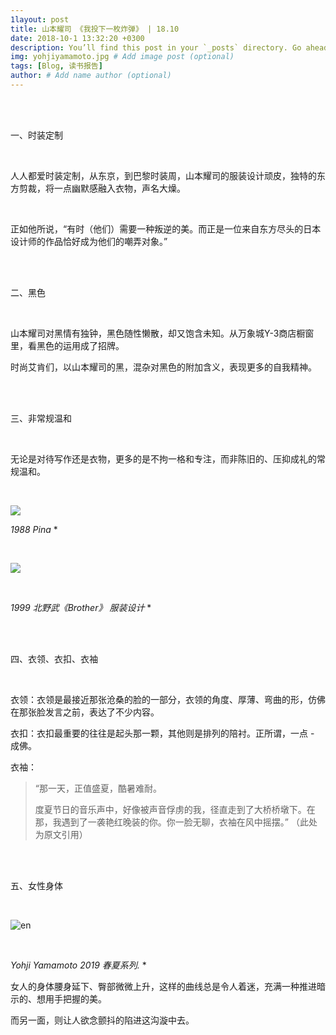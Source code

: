 ```yaml
---
1layout: post
title: 山本耀司 《我投下一枚炸弹》 | 18.10
date: 2018-10-1 13:32:20 +0300
description: You’ll find this post in your `_posts` directory. Go ahead and edit it and re-build the site to see your changes. # Add post description (optional)
img: yohjiyamamoto.jpg # Add image post (optional)
tags: [Blog, 读书报告]
author: # Add name author (optional)
---
```




<br/>

<br/>

一、时装定制

<br/>

人人都爱时装定制，从东京，到巴黎时装周，山本耀司的服装设计顽皮，独特的东方剪裁，将一点幽默感融入衣物，声名大燥。

<br/>

正如他所说，“有时（他们）需要一种叛逆的美。而正是一位来自东方尽头的日本设计师的作品恰好成为他们的嘲弄对象。”

<br/>

<br/>

二、黑色

<br/>

山本耀司对黑情有独钟，黑色随性懒散，却又饱含未知。从万象城Y-3商店橱窗里，看黑色的运用成了招牌。

时尚艾肯们，以山本耀司的黑，混杂对黑色的附加含义，表现更多的自我精神。

<br/>

<br/>

三、非常规温和

<br/>

无论是对待写作还是衣物，更多的是不拘一格和专注，而非陈旧的、压抑成礼的常规温和。

<br/>

![](https://wx4.sinaimg.cn/mw690/006UfI1Vly1fvuyafhy7hj30qx0h7784.jpg)

*1988  Pina*  *

<br/>

![](https://wx4.sinaimg.cn/mw690/006UfI1Vly1fvuyfwf7iyj30ts0li3zw.jpg)

<br/>

*1999  北野武《Brother》  服装设计*  *

<br/>

<br/>

四、衣领、衣扣、衣袖

<br/>

衣领：衣领是最接近那张沧桑的脸的一部分，衣领的角度、厚薄、弯曲的形，仿佛在那张脸发言之前，表达了不少内容。

衣扣：衣扣最重要的往往是起头那一颗，其他则是排列的陪衬。正所谓，一点 - 成佛。

衣袖：

> “那一天，正值盛夏，酷暑难耐。
>
> 度夏节日的音乐声中，好像被声音俘虏的我，径直走到了大桥桥墩下。在那，我遇到了一袭艳红晚装的你。你一脸无聊，衣袖在风中摇摆。” （此处为原文引用）

<br/>

<br/>

五、女性身体

<br/>

![en](https://wx1.sinaimg.cn/mw690/006UfI1Vgy1fvsm4yepfdj31hc0nfwgz.jpg)

 <br/>

*Yohji Yamamoto  2019 春夏系列.*   *  

女人的身体腰身延下、臀部微微上升，这样的曲线总是令人着迷，充满一种推进暗示的、想用手把握的美。

而另一面，则让人欲念颤抖的陷进这沟漩中去。

**<br/>**

<br/>

<br/>